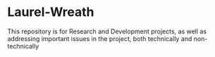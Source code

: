 # Laurel-Wreath
This repository is for Research and Development projects, as well as addressing important issues in the project, both technically and non-technically

